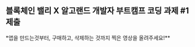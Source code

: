 ## 블록체인 밸리 X 알고랜드 개발자 부트캠프 코딩 과제 #1 제출

\*앱을 만드는것부터, 구매하고, 삭제하는 것까지 찍은 영상을 올려주세요!\*\*

<!-- 스크린을 녹화해 앱을 사용하는 영상을 올려주세요! -->
